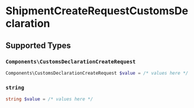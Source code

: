 # ShipmentCreateRequestCustomsDeclaration


## Supported Types

### `Components\CustomsDeclarationCreateRequest`

```php
Components\CustomsDeclarationCreateRequest $value = /* values here */
```

### `string`

```php
string $value = /* values here */
```

